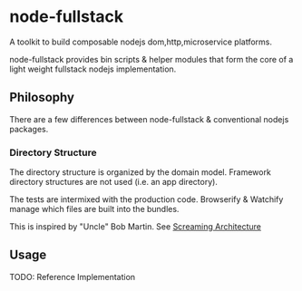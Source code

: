 # node-fullstack

A toolkit to build composable nodejs dom,http,microservice platforms.

node-fullstack provides bin scripts & helper modules that form the core of a light weight fullstack nodejs implementation.

## Philosophy

There are a few differences between node-fullstack & conventional nodejs packages.

### Directory Structure

The directory structure is organized by the domain model. Framework directory structures are not used (i.e. an app directory).

The tests are intermixed with the production code. Browserify & Watchify manage which files are built into the bundles.

This is inspired by "Uncle" Bob Martin. See <a href="https://blog.8thlight.com/uncle-bob/2011/09/30/Screaming-Architecture.html" target="_blank">Screaming Architecture</a>

## Usage

TODO: Reference Implementation

